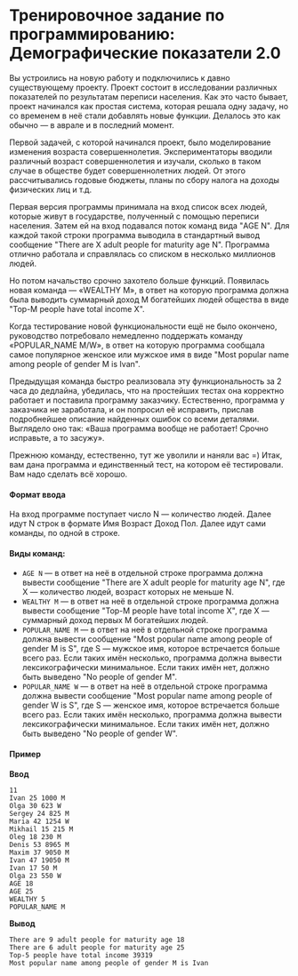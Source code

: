 # Тренировочное задание по программированию: Демографические показатели 2.0

Вы устроились на новую работу и подключились к давно существующему проекту. Проект состоит в исследовании различных показателей по результатам переписи населения. Как это часто бывает, проект начинался как простая система, которая решала одну задачу, но со временем в неё стали добавлять новые функции. Делалось это как обычно — в аврале и в последний момент.

Первой задачей, с которой начинался проект, было моделирование изменения возраста совершеннолетия. Экспериментаторы вводили различный возраст совершеннолетия и изучали, сколько в таком случае в обществе будет совершеннолетних людей. От этого рассчитывались годовые бюджеты, планы по сбору налога на доходы физических лиц и т.д.

Первая версия программы принимала на вход список всех людей, которые живут в государстве, полученный с помощью переписи населения. Затем ей на вход подавался поток команд вида "AGE N". Для каждой такой строки программа выводила в стандартный вывод сообщение "There are X adult people for maturity age N". Программа отлично работала и справлялась со списком в несколько миллионов людей.

Но потом начальство срочно захотело больше функций. Появилась новая команда — «WEALTHY M», в ответ на которую программа должна была выводить суммарный доход M богатейших людей общества в виде "Top-M people have total income X".

Когда тестирование новой функциональности ещё не было окончено, руководство потребовало немедленно поддержать команду «POPULAR_NAME M/W», в ответ на которую программа сообщала самое популярное женское или мужское имя в виде "Most popular name among people of gender M is Ivan".

Предыдущая команда быстро реализовала эту функциональность за 2 часа до дедлайна, убедилась, что на простейших тестах она корректно работает и поставила программу заказчику. Естественно, программа у заказчика не заработала, и он попросил её исправить, прислав подробнейшее описание найденных ошибок со всеми деталями. Выглядело оно так: «Ваша программа вообще не работает! Срочно исправьте, а то засужу».

Прежнюю команду, естественно, тут же уволили и наняли вас =) Итак, вам дана программа и единственный тест, на котором её тестировали. Вам надо сделать всё хорошо.

#### Формат ввода
На вход программе поступает число N — количество людей. Далее идут N строк в формате Имя Возраст Доход Пол. Далее идут сами команды, по одной в строке.

#### Виды команд:

* `AGE N` — в ответ на неё в отдельной строке программа должна вывести сообщение "There are X adult people for maturity age N", где X — количество людей, возраст которых не меньше N.
* `WEALTHY M` — в ответ на неё в отдельной строке программа должна вывести сообщение "Top-M people have total income X", где X — суммарный доход первых M богатейших людей.
* `POPULAR_NAME M` — в ответ на неё в отдельной строке программа должна вывести сообщение "Most popular name among people of gender M is S", где S — мужское имя, которое встречается больше всего раз. Если таких имён несколько, программа должна вывести лексикографически минимальное. Если таких имён нет, должно быть выведено "No people of gender M".
* `POPULAR_NAME W` — в ответ на неё в отдельной строке программа должна вывести сообщение "Most popular name among people of gender W is S", где S — женское имя, которое встречается больше всего раз. Если таких имён несколько, программа должна вывести лексикографически минимальное. Если таких имён нет, должно быть выведено "No people of gender W".

#### Пример
**Ввод**
```
11
Ivan 25 1000 M
Olga 30 623 W
Sergey 24 825 M
Maria 42 1254 W
Mikhail 15 215 M
Oleg 18 230 M
Denis 53 8965 M
Maxim 37 9050 M
Ivan 47 19050 M
Ivan 17 50 M
Olga 23 550 W
AGE 18
AGE 25
WEALTHY 5
POPULAR_NAME M
```
**Вывод**
```
There are 9 adult people for maturity age 18
There are 6 adult people for maturity age 25
Top-5 people have total income 39319
Most popular name among people of gender M is Ivan
```
